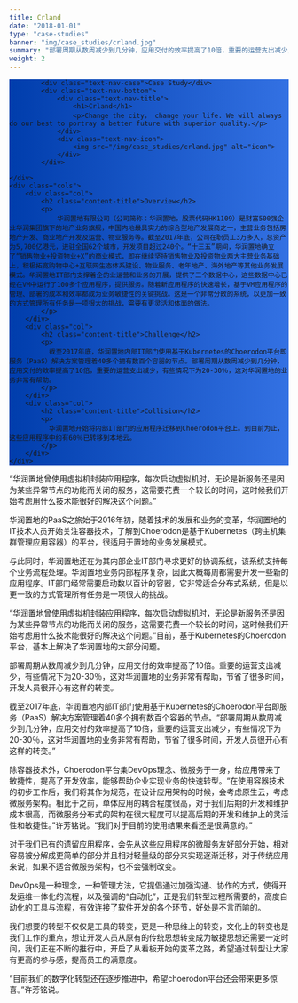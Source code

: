 ```yaml
---
title: Crland
date: "2018-01-01"
type: "case-studies"
banner: "img/case_studies/crland.jpg"
summary: "部署周期从数周减少到几分钟，应用交付的效率提高了10倍，重要的运营支出减少，有些情况下为20-30％，这对华润置地的业务非常有帮助"
weight: 2
---
```


<section class="case-studies-detail-head">
	<div class="text-nav" style="background: url(../../img/banner.png)no-repeat,-webkit-linear-gradient(0deg, #003DAC,#3371E3);">

			<div class="text-nav-case">Case Study</div>
			<div class="text-nav-bottom">
				<div class="text-nav-title">
					<h1>Crland</h1>
					<p>Change the city， change your life. We will always do our best to portray a better future with superior quality.</p>
				</div>
				<div class="text-nav-icon">
					<img src="/img/case_studies/crland.jpg" alt="icon">
				</div>
			</div>

	</div>
	<div class="cols">
		<div class="col">
			<h2 class="content-title">Overview</h2>
			<p>
				华润置地有限公司（公司简称：华润置地，股票代码HK1109）是财富500强企业华润集团旗下的地产业务旗舰，中国内地最具实力的综合型地产发展商之一，主营业务包括房地产开发、商业地产开发及运营、物业服务等。截至2017年底，公司在职员工3万多人，总资产为5,700亿港元，进驻全国62个城市，开发项目超过240个。“十三五”期间，华润置地确立了“销售物业+投资物业+X”的商业模式，即在继续坚持销售物业及投资物业两大主营业务基础上，积极拓宽购物中心+互联网生态体系建设、物业服务、老年地产、海外地产等其他业务发展模式。华润置地IT部门支撑着企的业运营和业务的开展，提供了三个数据中心，这些数据中心已经在VM中运行了100多个应用程序，提供服务。随着新应用程序的快速增长，基于VM应用程序的管理、部署的成本和效率都成为业务敏捷性的关键挑战。这是一个非常分散的系统，以更加一致的方式管理所有任务是一项很大的挑战，需要有更灵活和体面的做法。
			</p>
		</div>
		<div class="col">
			<h2 class="content-title">Challenge</h2>
			<p>
			  截至2017年底，华润置地内部IT部门使用基于Kubernetes的Choerodon平台即服务（PaaS）解决方案管理着40多个拥有数百个容器的节点。部署周期从数周减少到几分钟，应用交付的效率提高了10倍，重要的运营支出减少，有些情况下为20-30％，这对华润置地的业务非常有帮助。 
			</p>
		</div>
		<div class="col">
			<h2 class="content-title">Collision</h2>
			<p>
			  华润置地开始将内部IT部门的应用程序迁移到Choerodon平台上。到目前为止，这些应用程序中约有60％已转移到本地云。
			</p> 
		</div>
	</div>
</section>

<div class="banner2" style="background:url(/img/case_studies/detail/crland-content.png) no-repeat;background-size: 100% 250%;background-position: 0% 0%;">
<div class="background-color">
	<div class="bannertext">
		<p>
			“华润置地曾使用虚拟机封装应用程序，每次启动虚拟机时，无论是新服务还是因为某些异常节点的功能而关闭的服务，这需要花费一个较长的时间，这时候我们开始考虑用什么技术能很好的解决这个问题。”
		</p>
	</div>
</div>
</div>

<div class="fullcol">
	<p>
		华润置地的PaaS之旅始于2016年初，随着技术的发展和业务的变革，华润置地的IT技术人员开始关注容器技术，了解到Choerodon是基于Kubernetes（跨主机集群管理应用容器）的平台，很适用于置地的业务发展模式。
	</p>
	<p>
		与此同时，华润置地还在为其内部企业IT部门寻求更好的协调系统，该系统支持每个业务流程处理。华润置地业务内部程序复杂，因此大概每周都需要开发一些新的应用程序。IT部门经常需要启动数以百计的容器，它非常适合分布式系统，但是以更一致的方式管理所有任务是一项很大的挑战。
	</p>
	<p>
		“华润置地曾使用虚拟机封装应用程序，每次启动虚拟机时，无论是新服务还是因为某些异常节点的功能而关闭的服务，这需要花费一个较长的时间，这时候我们开始考虑用什么技术能很好的解决这个问题。”目前，基于Kubernetes的Choerodon平台，基本上解决了华润置地的大部分问题。
	</p>
</div>

<div class="banner3" style="background:url(/img/case_studies/detail/crland-content.png) no-repeat;background-size: 100% 200%;background-position: 0% 70%;">
<div class="background-color">
	<div class="bannertext">
		<p>
			部署周期从数周减少到几分钟，应用交付的效率提高了10倍。重要的运营支出减少，有些情况下为20-30％，这对华润置地的业务非常有帮助，节省了很多时间，开发人员很开心有这样的转变。
		</p>
  </div>
</div>
</div>

<div class="fullcol">
	<p>
	截至2017年底，华润置地内部IT部门使用基于Kubernetes的Choerodon平台即服务（PaaS）解决方案管理着40多个拥有数百个容器的节点。“部署周期从数周减少到几分钟，应用交付的效率提高了10倍，重要的运营支出减少，有些情况下为20-30％，这对华润置地的业务非常有帮助，节省了很多时间，开发人员很开心有这样的转变。”
	</p>
	<p>
	除容器技术外，Choerodon平台集DevOps理念、微服务于一身，给应用带来了敏捷性，提高了开发效率，能够帮助企业实现业务的快速转型。“在使用容器技术的初步工作后，我们将其作为规范，在设计应用架构的时候，会考虑原生云，考虑微服务架构。相比于之前，单体应用的耦合程度很高，对于我们后期的开发和维护成本很高，而微服务分布式的架构在很大程度可以提高后期的开发和维护上的灵活性和敏捷性。”许芳铭说。“我们对于目前的使用结果来看还是很满意的。”
	</p>
	<p>
	对于我们已有的遗留应用程序，会先从这些应用程序的微服务友好部分开始，相对容易被分解成更简单的部分并且相对轻量级的部分来实现逐渐迁移，对于传统应用来说，如果不适合微服务架构，也不会强制改变。
	</p>
	<p>
	DevOps是一种理念，一种管理方法，它提倡通过加强沟通、协作的方式，使得开发运维一体化的流程，以及强调的“自动化”，正是我们转型过程所需要的，高度自动化的工具与流程，有效连接了软件开发的各个环节，好处是不言而喻的。
	</p>
	<p>
	我们想要的转型不仅仅是工具的转变，更是一种思维上的转变，文化上的转变也是我们工作的重点，想让开发人员从原有的传统思想转变成为敏捷思想还需要一定时间，我们正在不断的推行中，开启了从看板开始的变革之路，希望通过转型让大家有更高的参与感，提高员工的满意度。
	</p>
	<p>
	“目前我们的数字化转型还在逐步推进中，希望choerodon平台还会带来更多惊喜。”许芳铭说。
	</p>
</div>
